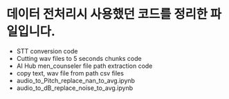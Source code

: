 # 데이터 전처리시 사용했던 코드를 정리한 파일입니다.
 - STT conversion code
 - Cutting wav files to 5 seconds chunks code
 - AI Hub men_counseler file path extraction code
 - copy text, wav file from path csv files
 - audio_to_Pitch_replace_nan_to_avg.ipynb
 - audio_to_dB_replace_noise_to_avg.ipynb
